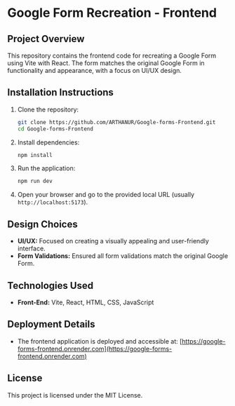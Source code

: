 # Google Form Recreation - Frontend

## Project Overview
This repository contains the frontend code for recreating a Google Form using Vite with React. The form matches the original Google Form in functionality and appearance, with a focus on UI/UX design.

## Installation Instructions

1. Clone the repository:
    ```bash
    git clone https://github.com/ARTHANUR/Google-forms-Frontend.git
    cd Google-forms-Frontend
    ```
2. Install dependencies:
    ```bash
    npm install
    ```
3. Run the application:
    ```bash
    npm run dev
    ```
4. Open your browser and go to the provided local URL (usually `http://localhost:5173`).

## Design Choices
- **UI/UX:** Focused on creating a visually appealing and user-friendly interface.
- **Form Validations:** Ensured all form validations match the original Google Form.

## Technologies Used
- **Front-End:** Vite, React, HTML, CSS, JavaScript

## Deployment Details
- The frontend application is deployed and accessible at: [https://google-forms-frontend.onrender.com](https://google-forms-frontend.onrender.com)

## License
This project is licensed under the MIT License.

